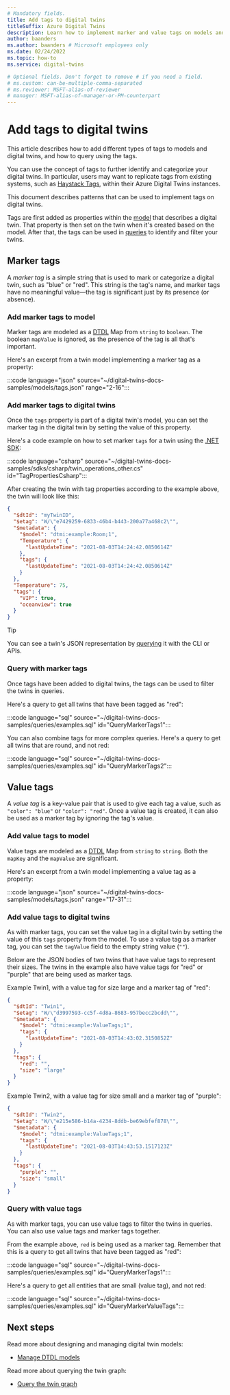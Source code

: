 ```yaml
---
# Mandatory fields.
title: Add tags to digital twins
titleSuffix: Azure Digital Twins
description: Learn how to implement marker and value tags on models and digital twins
author: baanders
ms.author: baanders # Microsoft employees only
ms.date: 02/24/2022
ms.topic: how-to
ms.service: digital-twins

# Optional fields. Don't forget to remove # if you need a field.
# ms.custom: can-be-multiple-comma-separated
# ms.reviewer: MSFT-alias-of-reviewer
# manager: MSFT-alias-of-manager-or-PM-counterpart
---
```


# Add tags to digital twins 

This article describes how to add different types of tags to models and digital twins, and how to query using the tags.

You can use the concept of tags to further identify and categorize your digital twins. In particular, users may want to replicate tags from existing systems, such as [Haystack Tags](https://project-haystack.org/doc/appendix/tags), within their Azure Digital Twins instances. 

This document describes patterns that can be used to implement tags on digital twins.

Tags are first added as properties within the [model](concepts-models.md) that describes a digital twin. That property is then set on the twin when it's created based on the model. After that, the tags can be used in [queries](concepts-query-language.md) to identify and filter your twins.

## Marker tags 

A *marker tag* is a simple string that is used to mark or categorize a digital twin, such as "blue" or "red". This string is the tag's name, and marker tags have no meaningful value—the tag is significant just by its presence (or absence). 

### Add marker tags to model 

Marker tags are modeled as a [DTDL](https://github.com/Azure/opendigitaltwins-dtdl/blob/master/DTDL/v2/dtdlv2.md) Map from `string` to `boolean`. The boolean `mapValue` is ignored, as the presence of the tag is all that's important. 

Here's an excerpt from a twin model implementing a marker tag as a property:

:::code language="json" source="~/digital-twins-docs-samples/models/tags.json" range="2-16":::

### Add marker tags to digital twins

Once the `tags` property is part of a digital twin's model, you can set the marker tag in the digital twin by setting the value of this property. 

Here's a code example on how to set marker `tags` for a twin using the [.NET SDK](/dotnet/api/overview/azure/digitaltwins.core-readme):

:::code language="csharp" source="~/digital-twins-docs-samples/sdks/csharp/twin_operations_other.cs" id="TagPropertiesCsharp":::

After creating the twin with tag properties according to the example above, the twin will look like this:

```JSON
{
  "$dtId": "myTwinID",
  "$etag": "W/\"e7429259-6833-46b4-b443-200a77a468c2\"",
  "$metadata": {
    "$model": "dtmi:example:Room;1",
    "Temperature": {
      "lastUpdateTime": "2021-08-03T14:24:42.0850614Z"
    },
    "tags": {
      "lastUpdateTime": "2021-08-03T14:24:42.0850614Z"
    }
  },
  "Temperature": 75,
  "tags": {
    "VIP": true,
    "oceanview": true
  }
}
```

>[!TIP]
> You can see a twin's JSON representation by [querying](how-to-query-graph.md) it with the CLI or APIs.

### Query with marker tags

Once tags have been added to digital twins, the tags can be used to filter the twins in queries. 

Here's a query to get all twins that have been tagged as "red": 

:::code language="sql" source="~/digital-twins-docs-samples/queries/examples.sql" id="QueryMarkerTags1":::

You can also combine tags for more complex queries. Here's a query to get all twins that are round, and not red: 

:::code language="sql" source="~/digital-twins-docs-samples/queries/examples.sql" id="QueryMarkerTags2":::

## Value tags 

A *value tag* is a key-value pair that is used to give each tag a value, such as `"color": "blue"` or `"color": "red"`. Once a value tag is created, it can also be used as a marker tag by ignoring the tag's value. 

### Add value tags to model 

Value tags are modeled as a [DTDL](https://github.com/Azure/opendigitaltwins-dtdl/blob/master/DTDL/v2/dtdlv2.md) Map from `string` to `string`. Both the `mapKey` and the `mapValue` are significant. 

Here's an excerpt from a twin model implementing a value tag as a property:

:::code language="json" source="~/digital-twins-docs-samples/models/tags.json" range="17-31":::

### Add value tags to digital twins

As with marker tags, you can set the value tag in a digital twin by setting the value of this `tags` property from the model. To use a value tag as a marker tag, you can set the `tagValue` field to the empty string value (`""`). 

Below are the JSON bodies of two twins that have value tags to represent their sizes. The twins in the example also have value tags for "red" or "purple" that are being used as marker tags.

Example Twin1, with a value tag for size large and a marker tag of "red":

```JSON
{
  "$dtId": "Twin1",
  "$etag": "W/\"d3997593-cc5f-4d8a-8683-957becc2bcdd\"",
  "$metadata": {
    "$model": "dtmi:example:ValueTags;1",
    "tags": {
      "lastUpdateTime": "2021-08-03T14:43:02.3150852Z"
    }
  },
  "tags": {
    "red": "",
    "size": "large"
  }
}
```

Example Twin2, with a value tag for size small and a marker tag of "purple":
```JSON
{
  "$dtId": "Twin2",
  "$etag": "W/\"e215e586-b14a-4234-8ddb-be69ebfef878\"",
  "$metadata": {
    "$model": "dtmi:example:ValueTags;1",
    "tags": {
      "lastUpdateTime": "2021-08-03T14:43:53.1517123Z"
    }
  },
  "tags": {
    "purple": "",
    "size": "small"
  }
}
```

### Query with value tags

As with marker tags, you can use value tags to filter the twins in queries. You can also use value tags and marker tags together.

From the example above, `red` is being used as a marker tag. Remember that this is a query to get all twins that have been tagged as "red": 

:::code language="sql" source="~/digital-twins-docs-samples/queries/examples.sql" id="QueryMarkerTags1":::

Here's a query to get all entities that are small (value tag), and not red: 

:::code language="sql" source="~/digital-twins-docs-samples/queries/examples.sql" id="QueryMarkerValueTags":::

## Next steps

Read more about designing and managing digital twin models:
* [Manage DTDL models](how-to-manage-model.md)

Read more about querying the twin graph:
* [Query the twin graph](how-to-query-graph.md)
